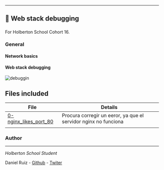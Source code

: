 # 
***
## 🤯 Web stack debugging
### 

For Holberton School
Cohort 16.

### General

#### Network basics
#### Web stack debugging


![debuggin](https://s3.amazonaws.com/intranet-projects-files/holbertonschool-sysadmin_devops/271/B4eeypV.jpg)



## Files included

| File                 | Details                                    |
|--------------------- | ------------------------------------------ |
| [0-nginx_likes_port_80](https://github.com/ruizdani301/holberton-system_engineering-devops/blob/master/0x0E-web_stack_debugging_1/0-nginx_likes_port_80) |Procura corregir un eeror, ya que el servidor nginx no funciona|
| []() |	       |


### Author
***
*Holberton School Student*

Daniel Ruiz  - [Github](https://github.com/ruizdani301) - [Twiter](https://twitter.com/@ruizdani301)


